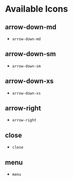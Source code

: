 # Available Icons

## arrow-down-md

- `arrow-down-md`

## arrow-down-sm

- `arrow-down-sm`

## arrow-down-xs

- `arrow-down-xs`

## arrow-right

- `arrow-right`

## close

- `close`

## menu

- `menu`

